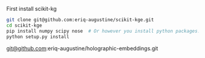 First install scikit-kg
```sh
git clone git@github.com:eriq-augustine/scikit-kge.git
cd scikit-kge
pip install numpy scipy nose  # Or however you install python packages.
python setup.py install
```

git@github.com:eriq-augustine/holographic-embeddings.git

